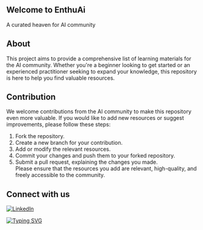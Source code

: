 ## Welcome to EnthuAi
A curated heaven for AI community

## About
This project aims to provide a comprehensive list of learning materials for the AI community. Whether you're a beginner looking to get started or an experienced practitioner seeking to expand your knowledge, this repository is here to help you find valuable resources.

## Contribution

We welcome contributions from the AI community to make this repository even more valuable. If you would like to add new resources or suggest improvements, please follow these steps:

1. Fork the repository.
2. Create a new branch for your contribution.
3. Add or modify the relevant resources.
4. Commit your changes and push them to your forked repository.
5. Submit a pull request, explaining the changes you made.  
Please ensure that the resources you add are relevant, high-quality, and freely accessible to the community.


## Connect with us
[![LinkedIn](https://img.shields.io/badge/linkedin-%230077B5.svg?style=for-the-badge&logo=linkedin&logoColor=white)](https://www.linkedin.com/company/theenthuai)

[![Typing SVG](https://readme-typing-svg.herokuapp.com?font=+Segoe+UI+&size=16&pause=1000&color=48aaad&width=650&lines=+We+appreciate+your+interest+and+contributions+to+the+EnthuAi+repository.+;Let's+learn+and+grow+together!%E2%9D%84%EF%B8%8F)](https://git.io/typing-svg)

